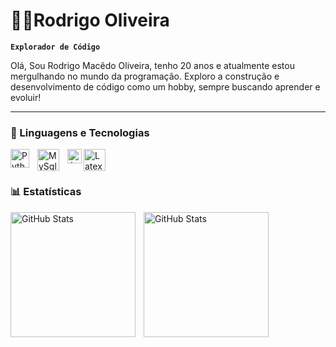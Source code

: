 # 🧑‍💻Rodrigo Oliveira

**`Explorador de Código`**

Olá, Sou Rodrigo Macêdo Oliveira, tenho 20 anos e atualmente estou mergulhando no mundo da programação. Exploro a construção e desenvolvimento de código como um hobby, sempre buscando aprender e evoluir!

---

### 🤖 Linguagens e Tecnologias
<img 
    align="left" 
    alt="Python" 
    title="Python"
    width="30px" 
    style="padding-right: 10px;" 
    src="https://cdn.jsdelivr.net/gh/devicons/devicon@latest/icons/python/python-original.svg" 
/>
<img 
    align="left" 
    alt="MySql" 
    title="MySql"
    width="35px" 
    style="padding-right: 10px;" 
    src="https://cdn.jsdelivr.net/gh/devicons/devicon@latest/icons/mysql/mysql-original-wordmark.svg"
/>
          
<img 
    align="left" 
    alt="Azure"
    title="Azure" 
    width="23px" 
    src="https://cdn.jsdelivr.net/gh/devicons/devicon@latest/icons/azure/azure-original.svg" 
/>
          

<img 
    align="left" 
    alt="Latex"
    title="Latex" 
    width="35px" 
    style="padding-right: 10px;" 
    src="https://cdn.jsdelivr.net/gh/devicons/devicon@latest/icons/latex/latex-original.svg"         
/>

<br/>
<br/>

### 📊 Estatísticas

<p>
  <img 
    align="left" 
    alt="GitHub Stats" 
    height="200" 
    style="padding-right: 10px;" 
    src="https://github-readme-stats.vercel.app/api?username=Rodrigo1362&show_icons=true&theme=tokyonight&include_all_commits=true&locale=pt-br" 
  />

<img 
      align="left" 
      alt="GitHub Stats" 
      height="200"
      src="https://github-readme-stats.vercel.app/api/top-langs/?username=Rodrigo1362&theme=tokyonight&layout=compact&custom_title=Tecnologias&langs_count=9" 
  />

</p>




